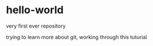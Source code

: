 # hello-world
very first ever repository

trying to learn more about git, working through this tuturial
